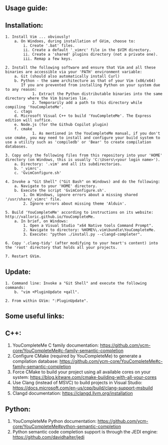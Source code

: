 Usage guide:
-----------

Installation:
------------

    1. Install Vim ... obviously!
        a. On Windoes, during installation of GVim, choose to:
            i. Create '.bat' files.
            ii. Create a default '_vimrc' file in the $VIM directory.
            ii. Create a 'shared' plugins directory (not a private one).
            iii. Remap a few keys.

    2. Install the following software and ensure that Vim and all these binaries are accessible via your 'PATH' environment variable:
        a. Git (should also automatically install Curl)
        b. Python - the same architecture as that of your Vim (x86/x64)
           If you are prevented from installing Python on your system due to any reason:
                1. Extract the Python distributable binaries into the same directory where the Vim binaries lie.
                2. Temporarily add a path to this directory while compiling 'YouCompleteMe'.
        c. ctags
        d. Microsoft Visual C++ to build 'YouCompleteMe'. The Express edition will suffice.
        e. Node.js (for the Github Copilot plugin)
        f. cmake
                1. As mentioned in the YouCompleteMe manual, if you don't use cmake, you may need to install and configure your build system to use a utility such as 'compiledb' or 'Bear' to create compilation databases.

    3. Copy only the following files from this repository into your 'HOME' directory (on Windows, this is usually 'C:\Users\<your login name>').
        a. Directory: '.vim' and all its subdirectories.
        b. '_vimrc'.
        c. 'GvimConfigure.sh'
    
    4. Invoke a "Git Shell" ("Git Bash" on Windows) and do the following:
        a. Navigate to your 'HOME' directory.
        b. Execute the script 'GvimConfigure.sh'.
            1. On Windows, ignore errors about a missing shared '/usr/share/_vimrc' file.
            2. Ignore errors about missing theme 'Alduin'.

    5. Build 'YouCompleteMe' according to instructions on its website: http://valloric.github.io/YouCompleteMe.
        a. In brief, on Windows:
            1. Open a Visual Studio "x64 Native tools Command Prompt".
            2. Navigate to directory: %HOME%\.vim\bundle\YouCompleteMe.
            3. Execute: "python ./install.py --clangd-completer".

    6. Copy '.clang-tidy' (after modifying to your heart's content) into the 'root' directory that holds all your projects.

    7. Restart GVim.

Update:
------

    1. Command line: Invoke a "Git Shell" and execute the following commands:        
        b. "vim +PluginUpdate +qall".

    2. From within GVim: ":PluginUpdate".


Some useful links:
-----------------
C++:
---

1. YouCompleteMe C family documentation: https://github.com/ycm-core/YouCompleteMe#c-family-semantic-completion
2. Configure CMake (required by YouCompleteMe) to generate a compilation database: https://github.com/ycm-core/YouCompleteMe#c-family-semantic-completion
3. Force CMake to build your project using all available cores on your system: https://blog.kitware.com/cmake-building-with-all-your-cores
4. Use Clang (instead of MSVC) to build projects in Visual Studio: https://docs.microsoft.com/en-us/cpp/build/clang-support-msbuild
5. Clangd documentation: https://clangd.llvm.org/installation

Python:
------

1. YouCompleteMe Python documentation: https://github.com/ycm-core/YouCompleteMe#python-semantic-completion
2. Python semantic code completion support is through the JEDI engine: https://github.com/davidhalter/jedi
